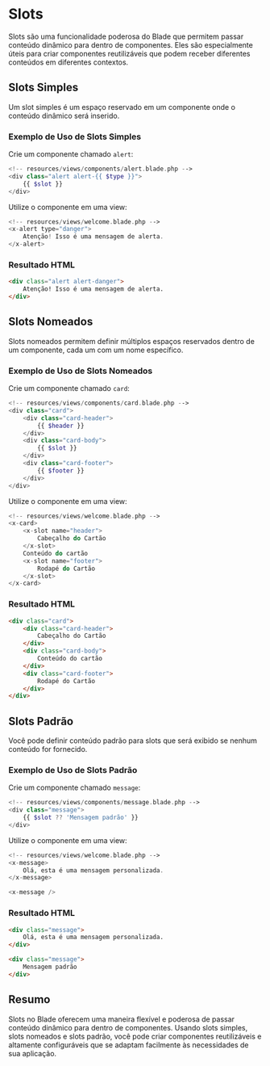 # Slots

Slots são uma funcionalidade poderosa do Blade que permitem passar conteúdo dinâmico para dentro de componentes. Eles são especialmente úteis para criar componentes reutilizáveis que podem receber diferentes conteúdos em diferentes contextos.

## Slots Simples

Um slot simples é um espaço reservado em um componente onde o conteúdo dinâmico será inserido.

### Exemplo de Uso de Slots Simples

Crie um componente chamado `alert`:

```php
<!-- resources/views/components/alert.blade.php -->
<div class="alert alert-{{ $type }}">
    {{ $slot }}
</div>
```

Utilize o componente em uma view:

```php
<!-- resources/views/welcome.blade.php -->
<x-alert type="danger">
    Atenção! Isso é uma mensagem de alerta.
</x-alert>
```

### Resultado HTML

```html
<div class="alert alert-danger">
    Atenção! Isso é uma mensagem de alerta.
</div>
```

## Slots Nomeados

Slots nomeados permitem definir múltiplos espaços reservados dentro de um componente, cada um com um nome específico.

### Exemplo de Uso de Slots Nomeados

Crie um componente chamado `card`:

```php
<!-- resources/views/components/card.blade.php -->
<div class="card">
    <div class="card-header">
        {{ $header }}
    </div>
    <div class="card-body">
        {{ $slot }}
    </div>
    <div class="card-footer">
        {{ $footer }}
    </div>
</div>
```

Utilize o componente em uma view:

```php
<!-- resources/views/welcome.blade.php -->
<x-card>
    <x-slot name="header">
        Cabeçalho do Cartão
    </x-slot>
    Conteúdo do cartão
    <x-slot name="footer">
        Rodapé do Cartão
    </x-slot>
</x-card>
```

### Resultado HTML

```html
<div class="card">
    <div class="card-header">
        Cabeçalho do Cartão
    </div>
    <div class="card-body">
        Conteúdo do cartão
    </div>
    <div class="card-footer">
        Rodapé do Cartão
    </div>
</div>
```

## Slots Padrão

Você pode definir conteúdo padrão para slots que será exibido se nenhum conteúdo for fornecido.

### Exemplo de Uso de Slots Padrão

Crie um componente chamado `message`:

```php
<!-- resources/views/components/message.blade.php -->
<div class="message">
    {{ $slot ?? 'Mensagem padrão' }}
</div>
```

Utilize o componente em uma view:

```php
<!-- resources/views/welcome.blade.php -->
<x-message>
    Olá, esta é uma mensagem personalizada.
</x-message>

<x-message />
```

### Resultado HTML

```html
<div class="message">
    Olá, esta é uma mensagem personalizada.
</div>

<div class="message">
    Mensagem padrão
</div>
```

## Resumo

Slots no Blade oferecem uma maneira flexível e poderosa de passar conteúdo dinâmico para dentro de componentes. Usando slots simples, slots nomeados e slots padrão, você pode criar componentes reutilizáveis e altamente configuráveis que se adaptam facilmente às necessidades de sua aplicação.
